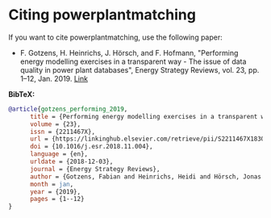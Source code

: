 # Citing powerplantmatching

If you want to cite powerplantmatching, use the following paper:

- F. Gotzens, H. Heinrichs, J. Hörsch, and F. Hofmann, "Performing energy modelling exercises in a transparent way - The issue of data quality in power plant databases", Energy Strategy Reviews, vol. 23, pp. 1–12, Jan. 2019. [Link](https://www.sciencedirect.com/science/article/pii/S2211467X18301056?dgcid=author)

**BibTeX:**
```bibtex
@article{gotzens_performing_2019,
      title = {Performing energy modelling exercises in a transparent way - {The} issue of data quality in power plant databases},
      volume = {23},
      issn = {2211467X},
      url = {https://linkinghub.elsevier.com/retrieve/pii/S2211467X18301056},
      doi = {10.1016/j.esr.2018.11.004},
      language = {en},
      urldate = {2018-12-03},
      journal = {Energy Strategy Reviews},
      author = {Gotzens, Fabian and Heinrichs, Heidi and Hörsch, Jonas and Hofmann, Fabian},
      month = jan,
      year = {2019},
      pages = {1--12}
}
```

